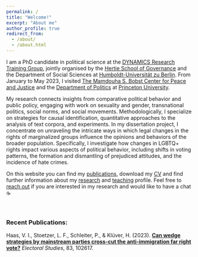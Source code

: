 ```yaml
---
permalink: /
title: "Welcome!"
excerpt: "About me"
author_profile: true
redirect_from: 
  - /about/
  - /about.html
---
```


I am a PhD candidate in political science at the [DYNAMICS Research Training Group](https://www.sowi.hu-berlin.de/en/dynamics), jointly organised by the [Hertie School of Governance](https://www.hertie-school.org/de/) and the Department of Social Sciences at [Humboldt-Universität zu Berlin](https://www.sowi.hu-berlin.de/en/lehrbereiche-en/comparative-political-behavior/team/violeta-haas). From January to May 2023, I visited [The Mamdouha S. Bobst Center for Peace and Justice](https://bobst.princeton.edu) and the [Department of Politics](https://politics.princeton.edu) at [Princeton University](https://www.princeton.edu).

My research connects insights from comparative political behavior and public policy, engaging with work on sexuality and gender, transnational politics, social norms, and social movements. Methodologically, I specialize on strategies for causal identification, quantitative approaches to the analysis of text corpora, and experiments. In my dissertation project, I concentrate on unraveling the intricate ways in which legal changes in the rights of marginalized groups influence the opinions and behaviors of the broader population. Specifically, I investigate how changes in LGBTQ+ rights impact various aspects of political behavior, including shifts in voting patterns, the formation and dismantling of prejudiced attitudes, and the incidence of hate crimes.

On this website you can find my [publications](https://violeta-haas.github.io/publications/), download my [CV](https://violeta-haas.github.io/cv/) and find further information about my [research](https://violeta-haas.github.io/research/) and [teaching](https://violeta-haas.github.io/teaching/) profile. Feel free to [reach out](mailto:violeta.haas@hu-berlin.de) if you are interested in my research and would like to have a chat :coffee:  
<p>&nbsp;</p>   

### Recent Publications:  

Haas, V. I., Stoetzer, L. F., Schleiter, P., & Klüver, H. (2023). [**Can wedge strategies by mainstream parties cross-cut the anti-immigration far right vote?**](https://www.sciencedirect.com/science/article/pii/S0261379423000392?utm_campaign=STMJ_AUTH_SERV_PUBLISHED&utm_medium=email&utm_acid=274833384&SIS_ID=&dgcid=STMJ_AUTH_SERV_PUBLISHED&CMX_ID=&utm_in=DM374553&utm_source=AC_#fig4) *Electoral Studies*, 83, 102617.
